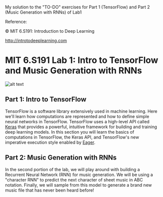 My solution to the "TO-DO" exercises for Part 1 (TensorFlow) and Part 2 (Music Generation with RNNs) of Lab1


Reference:

© MIT 6.S191: Introduction to Deep Learning

http://introtodeeplearning.com



# MIT 6.S191 Lab 1: Intro to TensorFlow and Music Generation with RNNs

![alt text](https://github.com/aamini/introtodeeplearning/raw/master/lab1/img/music_waveform.png)
## Part 1: Intro to TensorFlow
TensorFlow is a software library extensively used in machine learning. Here we'll learn how computations are represented and how to define simple neural networks in TensorFlow. TensorFlow uses a high-level API called [Keras](https://www.tensorflow.org/guide/keras) that provides a powerful, intuitive framework for building and training deep learning models. In this section you will learn the basics of computations in TensorFlow, the Keras API, and TensorFlow's new imperative execution style enabled by [Eager](https://research.googleblog.com/2017/10/eager-execution-imperative-define-by.html).

## Part 2: Music Generation with RNNs
In the second portion of the lab, we will play around with building a Recurrent Neural Network (RNN) for music generation. We will be using a "character RNN" to predict the next character of sheet music in ABC notation. Finally, we will sample from this model to generate a brand new music file that has never been heard before!
